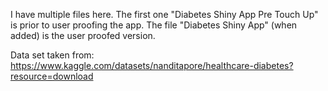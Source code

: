 I have multiple files here. The first one "Diabetes Shiny App Pre Touch Up" is prior to user proofing the app. The file "Diabetes Shiny App" (when added) is the user proofed version. 

Data set taken from: https://www.kaggle.com/datasets/nanditapore/healthcare-diabetes?resource=download
